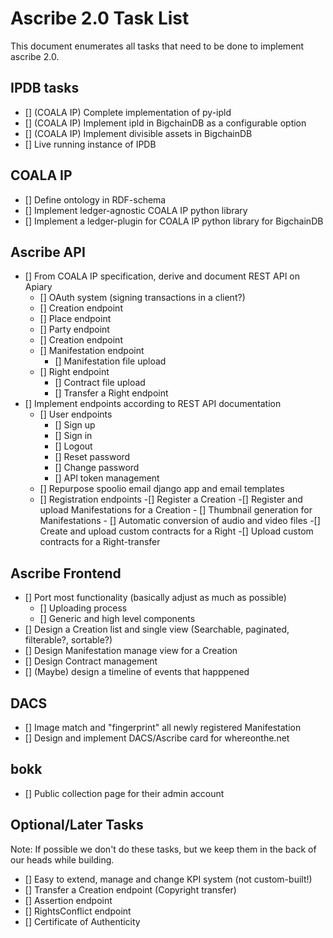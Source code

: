 # Ascribe 2.0 Task List

This document enumerates all tasks that need to be done to implement ascribe 2.0.


## IPDB tasks

- [] (COALA IP) Complete implementation of py-ipld
- [] (COALA IP) Implement ipld in BigchainDB as a configurable option
- [] (COALA IP) Implement divisible assets in BigchainDB
- [] Live running instance of IPDB


## COALA IP

- [] Define ontology in RDF-schema
- [] Implement ledger-agnostic COALA IP python library
- [] Implement a ledger-plugin for COALA IP python library for BigchainDB


## Ascribe API

- [] From COALA IP specification, derive and document REST API on Apiary
    - [] OAuth system (signing transactions in a client?)
    - [] Creation endpoint
    - [] Place endpoint
    - [] Party endpoint
    - [] Creation endpoint
    - [] Manifestation endpoint
        - [] Manifestation file upload
    - [] Right endpoint
        - [] Contract file upload
        - [] Transfer a Right endpoint
- [] Implement endpoints according to REST API documentation
    - [] User endpoints
        - [] Sign up
        - [] Sign in
        - [] Logout
        - [] Reset password
        - [] Change password
        - [] API token management
    - [] Repurpose spoolio email django app and email templates
    - [] Registration endpoints
        -[] Register a Creation
        -[] Register and upload Manifestations for a Creation
            - [] Thumbnail generation for Manifestations
            - [] Automatic conversion of audio and video files
        -[] Create and upload custom contracts for a Right
        -[] Upload custom contracts for a Right-transfer


## Ascribe Frontend

- [] Port most functionality (basically adjust as much as possible)
    - [] Uploading process
    - [] Generic and high level components
- [] Design a Creation list and single view (Searchable, paginated, filterable?, sortable?)
- [] Design Manifestation manage view for a Creation
- [] Design Contract management
- [] (Maybe) design a timeline of events that happpened


## DACS

- [] Image match and "fingerprint" all newly registered Manifestation
- [] Design and implement DACS/Ascribe card for whereonthe.net


## bokk

- [] Public collection page for their admin account


## Optional/Later Tasks

Note: If possible we don't do these tasks, but we keep them in the back of our heads while building.

- [] Easy to extend, manage and change KPI system (not custom-built!)
- [] Transfer a Creation endpoint (Copyright transfer)
- [] Assertion endpoint
- [] RightsConflict endpoint
- [] Certificate of Authenticity
